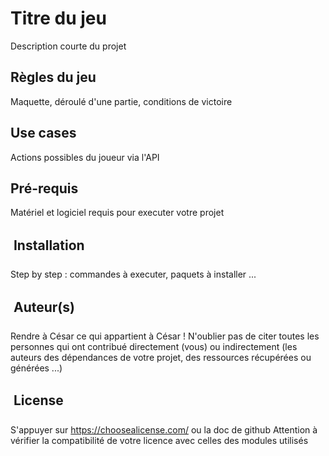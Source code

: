 # Titre du jeu
Description courte du projet

## Règles du jeu 
Maquette, déroulé d'une partie, conditions de victoire

## Use cases
Actions possibles du joueur via l'API

## Pré-requis
Matériel et logiciel requis pour executer votre projet

##  Installation 
Step by step : commandes à executer, paquets à installer ...

##  Auteur(s)
Rendre à César ce qui appartient à César !
N'oublier pas de citer toutes les personnes qui ont contribué directement (vous) ou indirectement (les auteurs des dépendances de votre projet, des ressources récupérées ou générées ...)

##  License
S'appuyer sur https://choosealicense.com/ ou la doc de github
Attention à vérifier la compatibilité de votre licence avec celles des modules utilisés